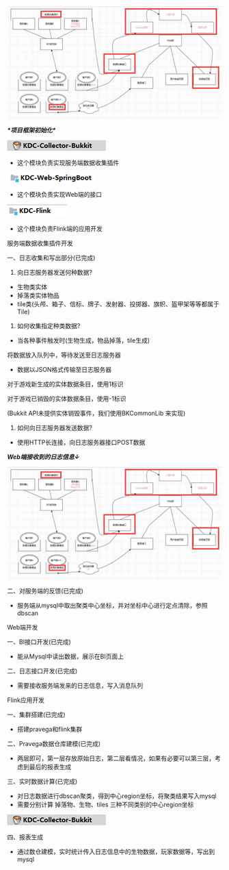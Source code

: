 ![img](./README.assets/2ICTMAYA7U.jpeg)

***\*项目框架初始化\****

![img](README.assets/UYKTMAYAUY.png)	

- 这个模块负责实现服务端数据收集插件

​	![img](README.assets/3QKTMAYAS4.png)

- 这个模块负责实现Web端的接口

![img](README.assets/MULTMAYA7U.png)	

- 这个模块负责Flink端的应用开发





服务端数据收集插件开发

一、日志收集和写出部分(已完成)

1. 向日志服务器发送何种数据?

- 生物类实体
- 掉落类实体物品
- tile类(头颅、箱子、信标、牌子、发射器、投掷器、旗帜、盔甲架等等都属于Tile)



1. 如何收集指定种类数据?

- 当各种事件触发时(生物生成，物品掉落，tile生成)

将数据放入队列中，等待发送至日志服务器

- 数据以JSON格式传输至日志服务器

对于游戏新生成的实体数据条目，使用1标识

对于游戏已销毁的实体数据条目，使用-1标识

(Bukkit API未提供实体销毁事件，我们使用BKCommonLib 来实现)



1. 如何向日志服务器发送数据?

- 使用HTTP长连接，向日志服务器接口POST数据



***Web端接收到的日志信息↓***

![2ICTMAYA7U](README.assets\2ICTMAYA7U.jpeg)





二、对服务端的反馈(已完成)

- 服务端从mysql中取出聚类中心坐标，并对坐标中心进行定点清除，参照dbscan



Web端开发

一、BI接口开发(已完成)

- 能从Mysql中读出数据，展示在BI页面上

二、日志接口开发(已完成)

- 需要接收服务端发来的日志信息，写入消息队列



Flink应用开发

一、集群搭建(已完成)

- 搭建pravega和flink集群

二、Pravega数据仓库建模(已完成)

- 两层即可，第一层存放原始日志，第二层看情况，如果有必要可以第三层，考虑到最后的报表生成

三、实时数据计算(已完成)

- 对日志数据进行dbscan聚类，得到中心region坐标，将聚类结果写入mysql
- 需要分别计算  掉落物、生物、tiles 三种不同类别的中心region坐标

![img](README.assets/UYKTMAYAUY.png)

四、报表生成

- 通过数仓建模，实时统计传入日志信息中的生物数据，玩家数据等，写出到mysql
